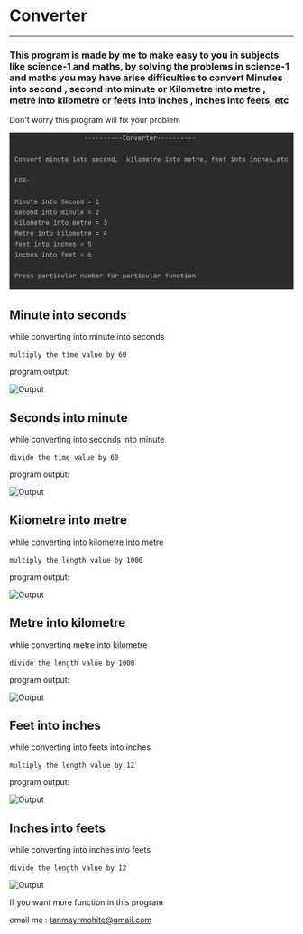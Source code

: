 # Converter
<hr>

### This program is made by me to make easy to you in subjects like science-1 and maths, by solving the problems in science-1 and maths you may have arise difficulties to convert Minutes into second , second into minute or Kilometre into metre , metre into kilometre or feets into inches , inches into feets, etc

Don't worry this program will fix your problem

![Output](outputs/p.png)

## Minute into seconds

while converting into minute into seconds

```multiply the time value by 60```

program output:

![Output](outputs/ms.png)

## Seconds into minute
while converting into seconds into minute

```divide the time value by 60```

program output:

![Output](outputs/sm.png)

## Kilometre into metre
while converting into kilometre into metre

```multiply the length value by 1000```

program output:

![Output](outputs/km.png)

## Metre into kilometre

while converting metre into kilometre

```divide the length value by 1000```

program output:

![Output](outputs/mk.png)

## Feet into inches
while converting into feets into inches

```multiply the length value by 12```

program output:

![Output](outputs/fi.png)

## Inches into feets
while converting into inches into feets

```divide the length value by 12```

![Output](outputs/if.png)


If you want more function in this program 

email me : tanmayrmohite@gmail.com

